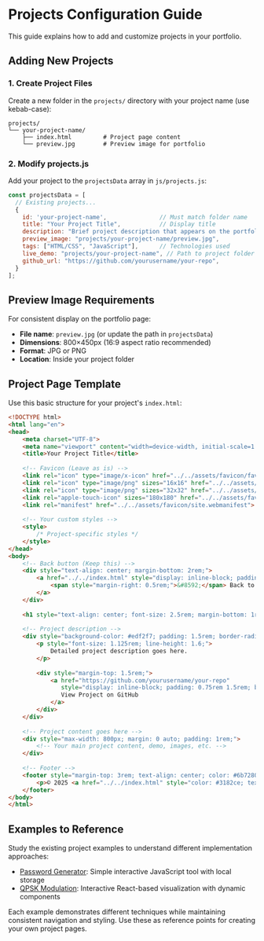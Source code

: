 # Projects Configuration Guide

This guide explains how to add and customize projects in your portfolio.

## Adding New Projects

### 1. Create Project Files

Create a new folder in the `projects/` directory with your project name (use kebab-case):

```
projects/
└── your-project-name/
    ├── index.html         # Project page content
    └── preview.jpg        # Preview image for portfolio
```

### 2. Modify projects.js

Add your project to the `projectsData` array in `js/projects.js`:

```javascript
const projectsData = [
  // Existing projects...
  {
    id: 'your-project-name',               // Must match folder name
    title: "Your Project Title",           // Display title
    description: "Brief project description that appears on the portfolio page.",
    preview_image: "projects/your-project-name/preview.jpg",
    tags: ["HTML/CSS", "JavaScript"],      // Technologies used
    live_demo: "projects/your-project-name", // Path to project folder
    github_url: "https://github.com/yourusername/your-repo",
  }
];
```

## Preview Image Requirements

For consistent display on the portfolio page:

- **File name**: `preview.jpg` (or update the path in `projectsData`)
- **Dimensions**: 800×450px (16:9 aspect ratio recommended)
- **Format**: JPG or PNG
- **Location**: Inside your project folder

## Project Page Template

Use this basic structure for your project's `index.html`:

```html
<!DOCTYPE html>
<html lang="en">
<head>
    <meta charset="UTF-8">
    <meta name="viewport" content="width=device-width, initial-scale=1.0">
    <title>Your Project Title</title>
    
    <!-- Favicon (Leave as is) -->
    <link rel="icon" type="image/x-icon" href="../../assets/favicon/favicon.ico">
    <link rel="icon" type="image/png" sizes="16x16" href="../../assets/favicon/favicon-16x16.png">
    <link rel="icon" type="image/png" sizes="32x32" href="../../assets/favicon/favicon-32x32.png">
    <link rel="apple-touch-icon" sizes="180x180" href="../../assets/favicon/apple-touch-icon.png">
    <link rel="manifest" href="../../assets/favicon/site.webmanifest">
    
    <!-- Your custom styles -->
    <style>
        /* Project-specific styles */
    </style>
</head>
<body>
    <!-- Back button (Keep this) -->
    <div style="text-align: center; margin-bottom: 2rem;">
        <a href="../../index.html" style="display: inline-block; padding: 0.75rem 1.5rem; background-color: #3182ce; color: white; text-decoration: none; border-radius: 6px; font-size: 1rem; font-weight: 500;">
            <span style="margin-right: 0.5rem;">&#8592;</span> Back to Home
        </a>
    </div>
    
    <h1 style="text-align: center; font-size: 2.5rem; margin-bottom: 1rem;">Your Project Title</h1>
    
    <!-- Project description -->
    <div style="background-color: #edf2f7; padding: 1.5rem; border-radius: 0.5rem; margin-bottom: 2rem; text-align: center; max-width: 800px; margin-left: auto; margin-right: auto;">
        <p style="font-size: 1.125rem; line-height: 1.6;">
            Detailed project description goes here.
        </p>
        
        <div style="margin-top: 1.5rem;">
            <a href="https://github.com/yourusername/your-repo" 
               style="display: inline-block; padding: 0.75rem 1.5rem; background-color: #3182ce; color: white; text-decoration: none; border-radius: 6px; font-size: 1rem; font-weight: 500;">
               View Project on GitHub
            </a>
        </div>
    </div>
    
    <!-- Project content goes here -->
    <div style="max-width: 800px; margin: 0 auto; padding: 1rem;">
        <!-- Your main project content, demo, images, etc. -->
    </div>
    
    <!-- Footer -->
    <footer style="margin-top: 3rem; text-align: center; color: #6b7280; font-size: 0.875rem;">
        <p>© 2025 <a href="../../index.html" style="color: #3182ce; text-decoration: none;">Your Name</a>. All rights reserved.</p>
    </footer>
</body>
</html>
```

## Examples to Reference

Study the existing project examples to understand different implementation approaches:

- [Password Generator](http://yliu.tech/projects/password-generator/index.html): Simple interactive JavaScript tool with local storage
- [QPSK Modulation](http://yliu.tech/projects/qpsk-modulation/index.html): Interactive React-based visualization with dynamic components

Each example demonstrates different techniques while maintaining consistent navigation and styling. Use these as reference points for creating your own project pages.
